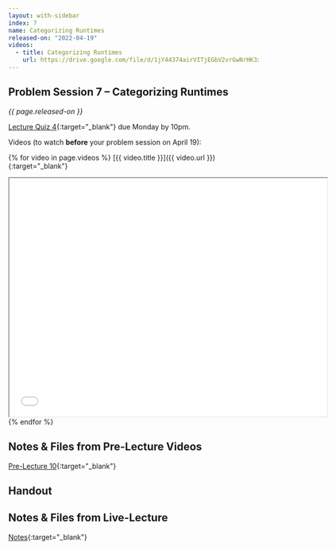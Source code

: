 ```yaml
---
layout: with-sidebar
index: 7
name: Categorizing Runtimes
released-on: "2022-04-19"
videos:
  - title: Categorizing Runtimes
    url: https://drive.google.com/file/d/1jY44374airVITjEGbV2vrGwNrHK3xFuw
---
```


## Problem Session 7 – Categorizing Runtimes	

_{{ page.released-on }}_

[Lecture Quiz 4](https://www.gradescope.com/courses/381276/assignments/1999842/){:target="_blank"} due Monday by 10pm.

Videos (to watch **before** your problem session on April 19):

{% for video in page.videos %}
[{{ video.title }}]({{ video.url }}){:target="_blank"}

<iframe src="{{ video.url }}/preview" width="640" height="480" allow="autoplay"></iframe>
{% endfor %}

## Notes & Files from Pre-Lecture Videos

[Pre-Lecture 10](https://github.com/ucsd-cse12-sp22/ucsd-cse12-sp22.github.io/tree/main/_pre-lectures/lecture-10){:target="_blank"}

## Handout



## Notes & Files from Live-Lecture

[Notes](https://github.com/ucsd-cse12-sp22/ucsd-cse12-sp22.github.io/tree/main/_lectures/lecture-07){:target="_blank"}


